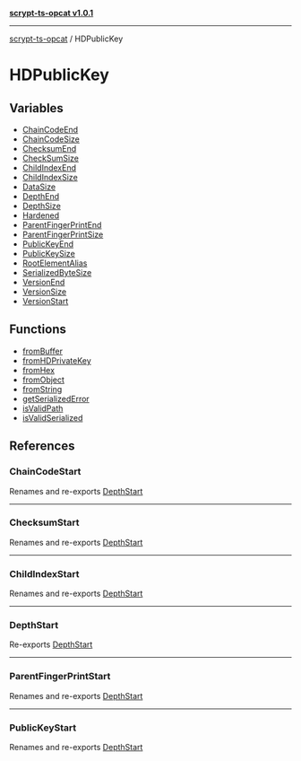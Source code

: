 [**scrypt-ts-opcat v1.0.1**](../../README.md)

***

[scrypt-ts-opcat](../../README.md) / HDPublicKey

# HDPublicKey

## Variables

- [ChainCodeEnd](variables/ChainCodeEnd.md)
- [ChainCodeSize](variables/ChainCodeSize.md)
- [ChecksumEnd](variables/ChecksumEnd.md)
- [CheckSumSize](variables/CheckSumSize.md)
- [ChildIndexEnd](variables/ChildIndexEnd.md)
- [ChildIndexSize](variables/ChildIndexSize.md)
- [DataSize](variables/DataSize.md)
- [DepthEnd](variables/DepthEnd.md)
- [DepthSize](variables/DepthSize.md)
- [Hardened](variables/Hardened.md)
- [ParentFingerPrintEnd](variables/ParentFingerPrintEnd.md)
- [ParentFingerPrintSize](variables/ParentFingerPrintSize.md)
- [PublicKeyEnd](variables/PublicKeyEnd.md)
- [PublicKeySize](variables/PublicKeySize.md)
- [RootElementAlias](variables/RootElementAlias.md)
- [SerializedByteSize](variables/SerializedByteSize.md)
- [VersionEnd](variables/VersionEnd.md)
- [VersionSize](variables/VersionSize.md)
- [VersionStart](variables/VersionStart.md)

## Functions

- [fromBuffer](functions/fromBuffer.md)
- [fromHDPrivateKey](functions/fromHDPrivateKey.md)
- [fromHex](functions/fromHex.md)
- [fromObject](functions/fromObject.md)
- [fromString](functions/fromString.md)
- [getSerializedError](functions/getSerializedError.md)
- [isValidPath](functions/isValidPath.md)
- [isValidSerialized](functions/isValidSerialized.md)

## References

### ChainCodeStart

Renames and re-exports [DepthStart](../HDPrivateKey/variables/DepthStart.md)

***

### ChecksumStart

Renames and re-exports [DepthStart](../HDPrivateKey/variables/DepthStart.md)

***

### ChildIndexStart

Renames and re-exports [DepthStart](../HDPrivateKey/variables/DepthStart.md)

***

### DepthStart

Re-exports [DepthStart](../HDPrivateKey/variables/DepthStart.md)

***

### ParentFingerPrintStart

Renames and re-exports [DepthStart](../HDPrivateKey/variables/DepthStart.md)

***

### PublicKeyStart

Renames and re-exports [DepthStart](../HDPrivateKey/variables/DepthStart.md)
